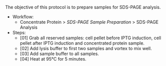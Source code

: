 The objective of this protocol is to prepare samples for SDS-PAGE analysis.

- Workflow:
  - Concentrate Protein > *SDS-PAGE Sample Preparation* > SDS-PAGE Analysis
- Steps:
  - [01] Grab all reserved samples: cell pellet before IPTG induction, cell pellet after IPTG induction and concentrated protein sample.
  - [02] Add lysis buffer to first two samples and vortex to mix well.
  - [03] Add sample buffer to all samples.
  - [04] Heat at 95°C for 5 minutes.